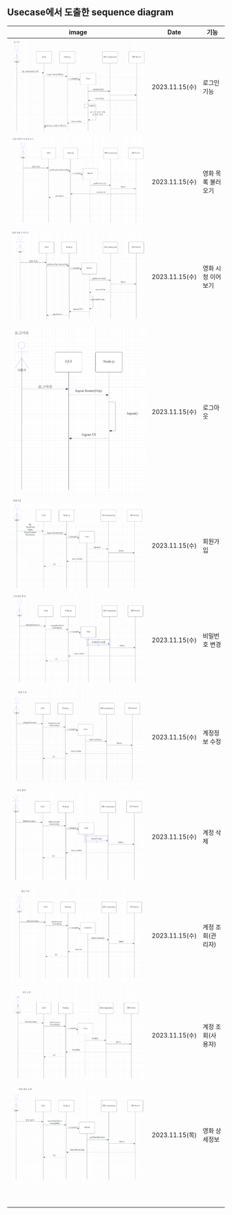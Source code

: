 ## Usecase에서 도출한 sequence diagram


| image                     | Date          | 기능       |
|---------------------------|---------------|----------|
| ![img.png](img.png)       | 2023.11.15(수) | 로그인 기능   |
| ![img_2.png](img_2.png)   | 2023.11.15(수) | 영화 목록 불러오기 |
| ![img_3.png](img_3.png)   | 2023.11.15(수) | 영화 시청 이어보기 |
| ![img_4.png](img_4.png)   | 2023.11.15(수) | 로그아웃     |
| ![img_5.png](img_5.png)   | 2023.11.15(수) | 회원가입     |
| ![img_6.png](img_6.png)   | 2023.11.15(수) | 비밀번호 변경  |
| ![img_7.png](img_7.png)   | 2023.11.15(수) | 계정정보 수정  |
| ![img_8.png](img_8.png)   | 2023.11.15(수) | 계정 삭제    |
| ![img_9.png](img_9.png)   | 2023.11.15(수) | 계정 조회(관리자) |
| ![img_11.png](img_11.png) | 2023.11.15(수) | 계정 조회(사용자) |
| ![img_12.png](img_12.png) | 2023.11.15(목) | 영화 상세정보  |
|                           |               |          |
|                           |               |          |
|                           |               |          |
|                           |               |          |
|                           |               |          |
|                           |               |          |
|                           |               |          |
|                           |               |          |
|                           |               |          |
|                           |               |          |
